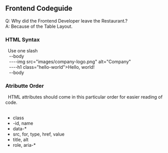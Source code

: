 ## Frontend Codeguide
Q: Why did the Frontend Developer leave the Restaurant.? <br>
A: Because of the Table Layout. 

### HTML Syntax
   
&nbsp; Use one slash <br>
&nbsp;&nbsp;    --body<br>
&nbsp;&nbsp;    ----img src="images/company-logo.png" alt="Company"<br>
&nbsp;&nbsp;    ----h1 class="hello-world">Hello, world!<br>
&nbsp;&nbsp;    --body
    
### Atributte Order

&nbsp; HTML attributes should come in this particular order for easier reading of code.<br>
&nbsp; <ul>
          <li> class </li>
          <li> -id, name </li>
          <li> data-* </li>
          <li> src, for, type, href, value </li>
          <li> title, alt </li>
          <li> role, aria-* </li>
&nbsp; </ul>


